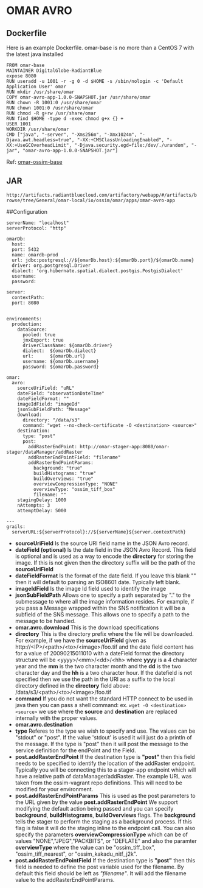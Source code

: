 # OMAR AVRO

## Dockerfile

Here is an example Dockerfile.  omar-base is no more than a CentOS 7 with the latest java installed

```
FROM omar-base
MAINTAINER DigitalGlobe-RadiantBlue
expose 8080
RUN useradd -u 1001 -r -g 0 -d $HOME -s /sbin/nologin -c 'Default Application User' omar
RUN mkdir /usr/share/omar
COPY omar-avro-app-1.0.0-SNAPSHOT.jar /usr/share/omar
RUN chown -R 1001:0 /usr/share/omar
RUN chown 1001:0 /usr/share/omar
RUN chmod -R g+rw /usr/share/omar
RUN find $HOME -type d -exec chmod g+x {} +
USER 1001
WORKDIR /usr/share/omar
CMD ["java", "-server", "-Xms256m", "-Xmx1024m", "-Djava.awt.headless=true", "-XX:+CMSClassUnloadingEnabled", "-XX:+UseGCOverheadLimit", "-Djava.security.egd=file:/dev/./urandom", "-jar", "omar-avro-app-1.0.0-SNAPSHOT.jar"]
```

Ref: [omar-ossim-base](../../../omar-ossim-base/docs/install-guide/omar-ossim-base/)

## JAR
`http://artifacts.radiantbluecloud.com/artifactory/webapp/#/artifacts/browse/tree/General/omar-local/io/ossim/omar/apps/omar-avro-app`

##Configuration

```
serverName: "localhost"
serverProtocol: "http"

omarDb:
  host: 
  port: 5432
  name: omardb-prod
  url: jdbc:postgresql://${omarDb.host}:${omarDb.port}/${omarDb.name}
  driver: org.postgresql.Driver
  dialect: 'org.hibernate.spatial.dialect.postgis.PostgisDialect'
  username: 
  password:

server:
  contextPath:
  port: 8080


environments:
  production:
    dataSource:
      pooled: true
      jmxExport: true
      driverClassName: ${omarDb.driver}
      dialect:  ${omarDb.dialect}
      url:      ${omarDb.url}
      username: ${omarDb.username}
      password: ${omarDb.password}

omar:
  avro:
    sourceUriField: "uRL"
    dateField: "observationDateTime"
    dateFieldFormat: ""
    imageIdField: "imageId"
    jsonSubFieldPath: "Message"
    download:
      directory: "/data/s3"
      command: "wget --no-check-certificate -O <destination> <source>"
    destination:
      type: "post"
      post:
        addRasterEndPoint: http://omar-stager-app:8080/omar-stager/dataManager/addRaster
        addRasterEndPointField: "filename"
        addRasterEndPointParams:
          background: "true"
          buildHistograms: "true"
          buildOverviews: "true"
          overviewCompressionType: "NONE"
          overviewType: "ossim_tiff_box"
          filename: ""
    stagingDelay: 1000
    nAttempts: 3
    attemptDelay: 5000

---
grails:
  serverURL:${serverProtocol}://${serverName}${server.contextPath}

```

* **sourceUriField** Is the source URI field name in the JSON Avro record.
* **dateField (optional)** Is the date field in the JSON Avro Record.  This field is optional and is used as a way to encode the **directory** for storing the image.  If this is not given then the directory suffix will be the path of the **sourceUriField**
* **dateFieldFormat** Is the format of the date field.  If you leave this blank "" then it will default to parsing an ISO8601 date.  Typically left blank.
* **imageIdField** Is the image Id field used to identify the image
* **jsonSubFieldPath** Allows one to specify a path separated by "." to the submessage to where all the image information resides.  For example, if you pass a Message wrapped within the SNS notification it will be a subfield of the SNS message.  This allows one to specify a path to the message to be handled.
* **omar.avro.download** This is the download specifications
 * **directory** This is the directory prefix where the file will be downloaded.  For example,   if we have the **sourceUriField** given as http://\<IP>/\<path>/\<to>/\<image>/foo.tif and the date field content has for a value of 20090215011010  with a dateField format the directory structure will be \<yyyy>/\<mm>/\<dd>/\<hh> where **yyyy** is a 4 character year and the **mm** is the two character month and the **dd** is the two character day and the **hh** is a two character hour.  If the datefield is not specified then we use the path in the URI as a suffix to the local directory defined in the **directory** field above: /data/s3/\<path>/\<to>/\<image>/foo.tif
 * **command** If you do not want the standard HTTP connect to be used in java then you can pass a shell command: ex. `wget -O <destination> <source>` we use where the **source** and **destination** are replaced internally with the proper values.
* **omar.avro.destination**
 * **type** Referes to the type we wish to specify and use.  The values can be "stdout" or "post".  If the value 'stdout' is used it will just do a println of the message. If the type is "post" then it will post the message to the service definition for the endPoint and the Field.
 * **post.addRasterEndPoint** If the destination type is **"post"** then this field needs to be specified to identify the location of the addRaster endpoint.  Typically you will be connecting this to a stager-app endpoint which will have a relative path of dataManager/addRaster.  The example URL was taken from the ossim-vagrant repo definitions.  This will need to be modified for your environment.
 * **post.addRasterEndPointParams** This is used as the post parameters to the URL given by the value **post.addRasterEndPoint** We support modifying the default action being passed and you can specify **background**, **buildHistograms**, **buildOverviews** flags.  The **background** tells the stager to perform the staging as a background process.  If this flag is false it will do the staging inline to the endpoint call.  You can also specify the parameters **overviewCompressionType** which can be of values "NONE","JPEG","PACKBITS", or "DEFLATE" and also the paramter **overviewType** where the value can be "ossim_tiff_box", "ossim_tiff_nearest", or "ossim_kakadu_nitf_j2k".
 * **post.addRasterEndPointField** If the destination type is **"post"** then this field is needed to define the post variable used for the filename.   By default this field should be left as *"filename"*.  It will add the filename value to the addRasterEndPointParams.